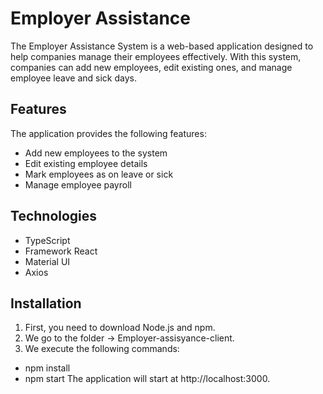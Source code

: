 # Employer Assistance

The Employer Assistance System is a web-based application designed to help companies manage their employees effectively.
With this system, companies can add new employees, edit existing ones, and manage employee leave and sick days.

## Features

The application provides the following features:

- Add new employees to the system
- Edit existing employee details
- Mark employees as on leave or sick
- Manage employee payroll

## Technologies

- TypeScript
- Framework React
- Material UI
- Axios

## Installation

1. First, you need to download Node.js and npm.
2. We go to the folder → Employer-assisyance-client.
3. We execute the following commands:
- npm install
- npm start
  The application will start at http://localhost:3000.

